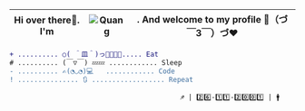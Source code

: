 |Hi over there👋. I'm | ![Quang](https://user-images.githubusercontent.com/92705154/149645080-a22d7fba-3d7f-4cd1-a586-7849c0f48212.png) | . And welcome to my profile 🎉（づ￣3￣）づ❤️
| --- | --- | --- |

```diff
+ .......... ○( ＾皿＾)っ🍕🍔🍗🥩..... Eat
# .......... (￣▽￣) 💤💤 ............ Sleep
- .......... ✍️(◔◡◔)💻   ............ Code
! ............... 🔃 .................. Repeat
```
                                              ♐ | 2️⃣6️⃣-1️⃣1️⃣-2️⃣0️⃣0️⃣1️⃣ | 🚹


<!--
**VNNhatQuang/VNNhatQuang** is a ✨ _special_ ✨ repository because its `README.md` (this file) appears on your GitHub profile.

Here are some ideas to get you started:

- 🔭 I’m currently working on ...
- 🌱 I’m currently learning ...
- 👯 I’m looking to collaborate on ...
- 🤔 I’m looking for help with ...
- 💬 Ask me about ...
- 📫 How to reach me: ...
- 😄 Pronouns: ...
- ⚡ Fun fact: ...
-->

